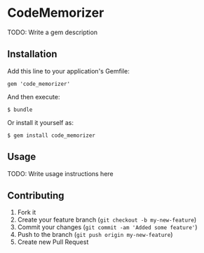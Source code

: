# CodeMemorizer

TODO: Write a gem description

## Installation

Add this line to your application's Gemfile:

    gem 'code_memorizer'

And then execute:

    $ bundle

Or install it yourself as:

    $ gem install code_memorizer

## Usage

TODO: Write usage instructions here

## Contributing

1. Fork it
2. Create your feature branch (`git checkout -b my-new-feature`)
3. Commit your changes (`git commit -am 'Added some feature'`)
4. Push to the branch (`git push origin my-new-feature`)
5. Create new Pull Request

